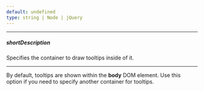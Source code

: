 ```yaml
---
default: undefined
type: string | Node | jQuery
---
```

---
##### shortDescription
Specifies the container to draw tooltips inside of it.

---
By default, tooltips are shown within the **body** DOM element. Use this option if you need to specify another container for tooltips.